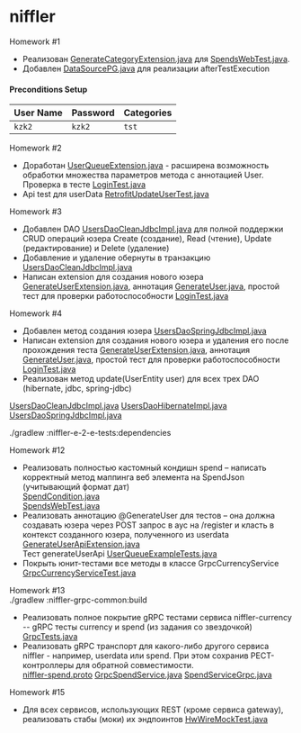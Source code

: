 
# niffler  

Homework #1
* Реализован [GenerateCategoryExtension.java](src%2Ftest%2Fjava%2Fniffler%2Fextensions%2FGenerateCategoryExtension.java) для [SpendsWebTest.java](src%2Ftest%2Fjava%2Fniffler%2Ftest%2FSpendsWebTest.java).
* Добавлен [DataSourcePG.java](src%2Ftest%2Fjava%2FdbHelper%2FDataSourcePG.java) для реализации afterTestExecution

#### Preconditions Setup


| User Name | Password | Categories |
|:----------|:---------|:-----------|
| `kzk2`    | `kzk2`   | `tst`      | 


Homework #2
* Доработан [UserQueueExtension.java](src%2Ftest%2Fjava%2Fniffler%2Fjupiter%2Fextension%2FUserQueueExtension.java) - расширена возможность обработки множества параметров метода с аннотацией User. Проверка в тесте [LoginTest.java](src%2Ftest%2Fjava%2Fniffler%2Ftest%2FLoginTest.java)
* Api test для userData [RetrofitUpdateUserTest.java](src%2Ftest%2Fjava%2Fniffler%2Ftest%2FapiTest%2FRetrofitUpdateUserTest.java)

Homework #3
* Добавлен DAO [UsersDaoCleanJdbcImpl.java](src%2Ftest%2Fjava%2FdbHelper%2Fdao%2FUsersDaoCleanJdbcImpl.java) для полной поддержки CRUD операций юзера Create (создание), Read (чтение), Update (редактирование) и Delete (удаление)
* Добавление и удаление обернуты в транзакцию [UsersDaoCleanJdbcImpl.java](src%2Ftest%2Fjava%2FdbHelper%2Fdao%2FUsersDaoCleanJdbcImpl.java)
* Написан extension для создания нового юзера [GenerateUserExtension.java](src%2Ftest%2Fjava%2Fniffler%2Fjupiter%2Fextension%2Fuser%2FGenerateUserExtension.java), 
аннотация [GenerateUser.java](src%2Ftest%2Fjava%2Fniffler%2Fjupiter%2Fannotation%2FGenerateUser.java), простой тест для проверки работоспособности [LoginTest.java](src%2Ftest%2Fjava%2Fniffler%2Ftest%2Fui%2FLoginTest.java)

Homework #4
* Добавлен метод создания юзера [UsersDaoSpringJdbcImpl.java](src%2Ftest%2Fjava%2FdbHelper%2Fdao%2FUsersDaoSpringJdbcImpl.java)
* Написан extension для создания нового юзера и удаления его после прохождения теста [GenerateUserExtension.java](src%2Ftest%2Fjava%2Fniffler%2Fjupiter%2Fextension%2Fuser%2FGenerateUserExtension.java),
  аннотация [GenerateUser.java](src%2Ftest%2Fjava%2Fniffler%2Fjupiter%2Fannotation%2FGenerateUser.java), простой тест для проверки работоспособности [LoginTest.java](src%2Ftest%2Fjava%2Fniffler%2Ftest%2Fui%2FLoginTest.java)
* Реализован метод update(UserEntity user) для всех трех DAO (hibernate, jdbc, spring-jdbc)

[UsersDaoCleanJdbcImpl.java](src%2Ftest%2Fjava%2FdbHelper%2Fdao%2FUsersDaoCleanJdbcImpl.java)
[UsersDaoHibernateImpl.java](src%2Ftest%2Fjava%2FdbHelper%2Fdao%2FUsersDaoHibernateImpl.java)
[UsersDaoSpringJdbcImpl.java](src%2Ftest%2Fjava%2FdbHelper%2Fdao%2FUsersDaoSpringJdbcImpl.java)


./gradlew :niffler-e-2-e-tests:dependencies

Homework #12
* Реализовать полностью кастомный кондишн spend – написать корректный метод маппинга веб элемента на SpendJson (учитывающий формат дат) <br> 
[SpendCondition.java](src%2Ftest%2Fjava%2Fguru%2Fqa%2Fniffler%2Fpage%2FselenideCondition%2FSpendCondition.java) <br>
[SpendsWebTest.java](src%2Ftest%2Fjava%2Fguru%2Fqa%2Fniffler%2Ftest%2Fui%2FSpendsWebTest.java)
* Реализовать аннотацию @GenerateUser для тестов – она должна создавать юзера через POST запрос в аус на /register и класть в контекст созданного юзера, полученного из userdata <br>
[GenerateUserApiExtension.java](src%2Ftest%2Fjava%2Fguru%2Fqa%2Fniffler%2Fjupiter%2Fextension%2Fuser%2FGenerateUserApiExtension.java)<br>
Тест generateUserApi [UserQueueExampleTests.java](src%2Ftest%2Fjava%2Fguru%2Fqa%2Fniffler%2Ftest%2FsoutTests%2FUserQueueExampleTests.java)
* Покрыть юнит-тестами все методы в классе GrpcCurrencyService <br>
[GrpcCurrencyServiceTest.java](..%2Fniffler-currency%2Fsrc%2Ftest%2Fjava%2Fguru%2Fqa%2Fniffler%2Fservice%2FGrpcCurrencyServiceTest.java)

Homework #13 <br>
./gradlew :niffler-grpc-common:build
* Реализовать полное покрытие gRPC тестами сервиса niffler-currency <br>
--  gRPC тесты currency и spend (из задания со звездочкой) [GrpcTests.java](src%2Ftest%2Fjava%2Fguru%2Fqa%2Fniffler%2Ftest%2Fgrpc%2FGrpcTests.java)
* Реализовать gRPC транспорт для какого-либо другого сервиса niffler - например, userdata или spend.
  При этом сохранив РЕСТ-контроллеры для обратной совместимости. <br>
[niffler-spend.proto](..%2Fniffler-grpc-common%2Fsrc%2Fmain%2Fproto%2Fniffler-spend.proto)
[GrpcSpendService.java](..%2Fniffler-spend%2Fsrc%2Fmain%2Fjava%2Fniffler%2Fservice%2FGrpcSpendService.java)
[SpendServiceGrpc.java](..%2Fniffler-grpc-common%2Fbuild%2Fgenerated%2Fsource%2Fproto%2Fmain%2Fgrpc%2Fguru%2Fqa%2Fgrpc%2Fniffler%2Fgrpc%2FSpendServiceGrpc.java)

Homework #15 <br>
* Для всех сервисов, использующих REST (кроме сервиса gateway), реализовать стабы (моки) их эндпоинтов [HwWireMockTest.java](src%2Ftest%2Fjava%2Fguru%2Fqa%2Fniffler%2Ftest%2FwithWireMockTests%2FHwWireMockTest.java)